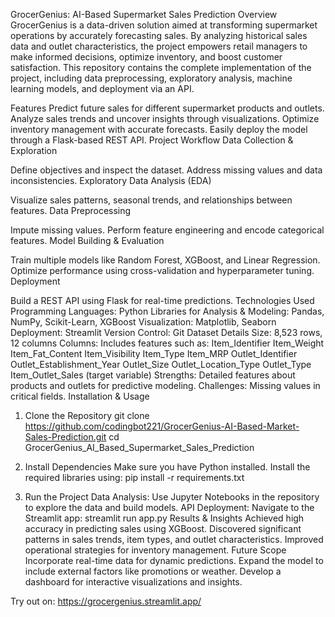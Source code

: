 GrocerGenius: AI-Based Supermarket Sales Prediction
Overview
GrocerGenius is a data-driven solution aimed at transforming supermarket operations by accurately forecasting sales. By analyzing historical sales data and outlet characteristics, the project empowers retail managers to make informed decisions, optimize inventory, and boost customer satisfaction. This repository contains the complete implementation of the project, including data preprocessing, exploratory analysis, machine learning models, and deployment via an API.

Features
Predict future sales for different supermarket products and outlets.
Analyze sales trends and uncover insights through visualizations.
Optimize inventory management with accurate forecasts.
Easily deploy the model through a Flask-based REST API.
Project Workflow
Data Collection & Exploration

Define objectives and inspect the dataset.
Address missing values and data inconsistencies.
Exploratory Data Analysis (EDA)

Visualize sales patterns, seasonal trends, and relationships between features.
Data Preprocessing

Impute missing values.
Perform feature engineering and encode categorical features.
Model Building & Evaluation

Train multiple models like Random Forest, XGBoost, and Linear Regression.
Optimize performance using cross-validation and hyperparameter tuning.
Deployment

Build a REST API using Flask for real-time predictions.
Technologies Used
Programming Languages: Python
Libraries for Analysis & Modeling: Pandas, NumPy, Scikit-Learn, XGBoost
Visualization: Matplotlib, Seaborn
Deployment: Streamlit
Version Control: Git
Dataset Details
Size: 8,523 rows, 12 columns
Columns: Includes features such as:
Item_Identifier
Item_Weight
Item_Fat_Content
Item_Visibility
Item_Type
Item_MRP
Outlet_Identifier
Outlet_Establishment_Year
Outlet_Size
Outlet_Location_Type
Outlet_Type
Item_Outlet_Sales (target variable)
Strengths: Detailed features about products and outlets for predictive modeling.
Challenges: Missing values in critical fields.
Installation & Usage
1. Clone the Repository
git clone https://github.com/codingbot221/GrocerGenius-AI-Based-Market-Sales-Prediction.git
cd GrocerGenius_AI_Based_Supermarket_Sales_Prediction

2. Install Dependencies
Make sure you have Python installed. Install the required libraries using:
pip install -r requirements.txt

3. Run the Project
Data Analysis: Use Jupyter Notebooks in the repository to explore the data and build models.
API Deployment: Navigate to the Streamlit app:
streamlit run app.py
Results & Insights
Achieved high accuracy in predicting sales using XGBoost.
Discovered significant patterns in sales trends, item types, and outlet characteristics.
Improved operational strategies for inventory management.
Future Scope
Incorporate real-time data for dynamic predictions.
Expand the model to include external factors like promotions or weather.
Develop a dashboard for interactive visualizations and insights.

Try out on:
https://grocergenius.streamlit.app/

